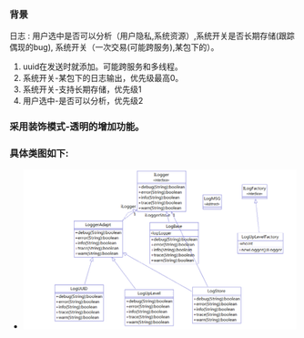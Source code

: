 ### 背景
日志 : 用户选中是否可以分析（用户隐私,系统资源）,系统开关是否长期存储(跟踪偶现的bug), 系统开关（一次交易(可能跨服务),某包下的）。
   1. uuid在发送时就添加。可能跨服务和多线程。
   2. 系统开关-某包下的日志输出，优先级最高0。
   3. 系统开关-支持长期存储，优先级1
   4. 用户选中-是否可以分析，优先级2

### 采用装饰模式-透明的增加功能。

### 具体类图如下:
- ![类图](doc/log-uml.png)
